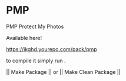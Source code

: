 # PMP
 PMP Protect My Photos


Available here!

https://ikghd.yourepo.com/pack/pmp

to compile it simply run .

|| Make Package || or ||  Make Clean Package  ||

